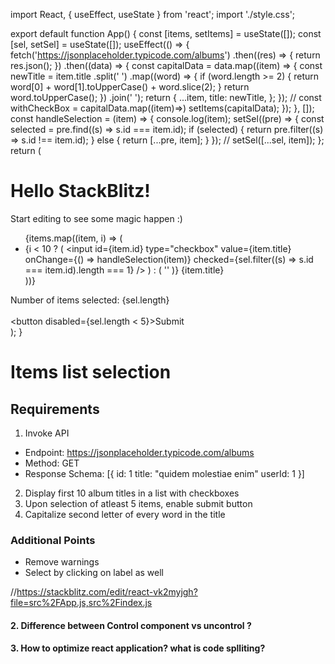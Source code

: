 import React, { useEffect, useState } from 'react';
import './style.css';

export default function App() {
  const [items, setItems] = useState([]);
  const [sel, setSel] = useState([]);
  useEffect(() => {
    fetch('https://jsonplaceholder.typicode.com/albums')
      .then((res) => {
        return res.json();
      })
      .then((data) => {
        const capitalData = data.map((item) => {
          const newTitle = item.title
            .split(' ')
            .map((word) => {
              if (word.length >= 2) {
                return word[0] + word[1].toUpperCase() + word.slice(2);
              }
              return word.toUpperCase();
            })
            .join(' ');
          return {
            ...item,
            title: newTitle,
          };
        });
        // const withCheckBox = capitalData.map((item)=>)
        setItems(capitalData);
      });
  }, []);
  const handleSelection = (item) => {
    console.log(item);
    setSel((pre) => {
      const selected = pre.find((s) => s.id === item.id);
      if (selected) {
        return pre.filter((s) => s.id !== item.id);
      } else {
        return [...pre, item];
      }
    });
    // setSel([...sel, item]);
  };
  return (
    <div>
      <h1>Hello StackBlitz!</h1>
      <p>Start editing to see some magic happen :)</p>
      <ul>
        {items.map((item, i) => (
          <li key={item.id}>
            {i < 10 ? (
              <input
                id={item.id}
                type="checkbox"
                value={item.title}
                onChange={() => handleSelection(item)}
                checked={sel.filter((s) => s.id === item.id).length === 1}
              />
            ) : (
              ''
            )}
            <label>{item.title}</label>
          </li>
        ))}
      </ul>
      <div>Number of items selected: {sel.length}</div>
      <br />
      <button disabled={sel.length < 5}>Submit</button>
    </div>
  );
}


# Items list selection

## Requirements

1. Invoke API

- Endpoint: https://jsonplaceholder.typicode.com/albums
- Method: GET
- Response Schema: [{
  id: 1
  title: "quidem molestiae enim"
  userId: 1
  }]

2. Display first 10 album titles in a list with checkboxes
3. Upon selection of atleast 5 items, enable submit button
4. Capitalize second letter of every word in the title

### Additional Points

- Remove warnings
- Select by clicking on label as well

//https://stackblitz.com/edit/react-vk2myjgh?file=src%2FApp.js,src%2Findex.js


#### 2. Difference between Control component vs uncontrol ?
#### 3. How to optimize react application? what is code splliting?

